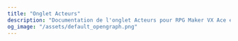 ```yaml
---
title: "Onglet Acteurs"
description: "Documentation de l'onglet Acteurs pour RPG Maker VX Ace et MV."
og_image: "/assets/default_opengraph.png"
---
```

